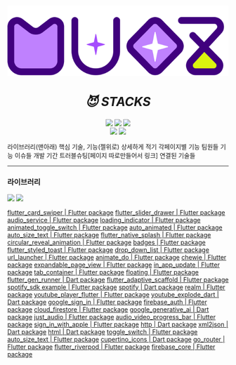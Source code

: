<p align="center"><img src="assets/images/muoz.png"></img></p>

##### <div align=center><h1>😈 STACKS </h1></div>

<div align=center>
    <img src="https://img.shields.io/badge/firebase-FFCA28?style=for-the-badge&logo=firebase&logoColor=white">
    <img src="https://img.shields.io/badge/flutter-02569B?style=for-the-badge&logo=flutter&logoColor=white">
    <img src="https://img.shields.io/badge/github-181717?style=for-the-badge&logo=github&logoColor=white"> 
<br>
    <img src="https://img.shields.io/badge/spotify-1ED760?style=for-the-badge&logo=spotify&logoColor=black">
    <img src="https://img.shields.io/badge/googlegemini-8E75B2?style=for-the-badge&logo=googlegemini&logoColor=white">
 
<br>
</div>


라이브러리(맨아래)
핵심 기술, 기능(젤위로) 상세하게 적기
각페이지별 기능
팀원들 기능
이슈들
개발 기간
트러블슈팅[페이지 따로만들어서 링크]
연결된 기술들

---
### 라이브러리

<img src="https://img.shields.io/badge/dart-0175C2?style=for-the-badge">
<img src="https://img.shields.io/badge/flutter-02569B?style=for-the-badge">
<br>

[flutter_card_swiper | Flutter package](https://pub.dev/packages/flutter_card_swiper)
[flutter_slider_drawer | Flutter package](https://pub.dev/packages/flutter_slider_drawer)
[audio_service | Flutter package](https://pub.dev/packages/audio_service)
[loading_indicator | Flutter package](https://pub.dev/packages/loading_indicator)
[animated_toggle_switch | Flutter package](https://pub.dev/packages/animated_toggle_switch)
[auto_animated | Flutter package](https://pub.dev/packages/auto_animated)
[auto_size_text | Flutter package](https://pub.dev/packages/auto_size_text)
[flutter_native_splash | Flutter package](https://pub.dev/packages/flutter_native_splash)
[circular_reveal_animation | Flutter package](https://pub.dev/packages/circular_reveal_animation)
[badges | Flutter package](https://pub.dev/packages/badges)
[flutter_styled_toast | Flutter package](https://pub.dev/packages/flutter_styled_toast)
[drop_down_list | Flutter package](https://pub.dev/packages/drop_down_list)
[url_launcher | Flutter package](https://pub.dev/packages/url_launcher)
[animate_do | Flutter package](https://pub.dev/packages/animate_do)
[chewie | Flutter package](https://pub.dev/packages/chewie)
[expandable_page_view | Flutter package](https://pub.dev/packages/expandable_page_view)
[in_app_update | Flutter package](https://pub.dev/packages/in_app_update)
[tab_container | Flutter package](https://pub.dev/packages/tab_container)
[floating | Flutter package](https://pub.dev/packages/floating)
[flutter_gen_runner | Dart package](https://pub.dev/packages/flutter_gen_runner)
[flutter_adaptive_scaffold | Flutter package](https://pub.dev/packages/flutter_adaptive_scaffold)
[spotify_sdk example | Flutter package](https://pub.dev/packages/spotify_sdk/example)
[spotify | Dart package](https://pub.dev/packages/spotify)
[realm | Flutter package](https://pub.dev/packages/realm)
[youtube_player_flutter | Flutter package](https://pub.dev/packages/youtube_player_flutter)
[youtube_explode_dart | Dart package](https://pub.dev/packages/youtube_explode_dart)
[google_sign_in | Flutter package](https://pub.dev/packages/google_sign_in)
[firebase_auth | Flutter package](https://pub.dev/packages/firebase_auth)
[cloud_firestore | Flutter package](https://pub.dev/packages/cloud_firestore)
[google_generative_ai | Dart package](https://pub.dev/packages/google_generative_ai)
[just_audio | Flutter package](https://pub.dev/packages/just_audio)
[audio_video_progress_bar | Flutter package](https://pub.dev/packages/audio_video_progress_bar)
[sign_in_with_apple | Flutter package](https://pub.dev/packages/sign_in_with_apple)
[http | Dart package](https://pub.dev/packages/http)
[xml2json | Dart package](https://pub.dev/packages/xml2json)
[html | Dart package](https://pub.dev/packages/html)
[toggle_switch | Flutter package](https://pub.dev/packages/toggle_switch)
[auto_size_text | Flutter package](https://pub.dev/packages/auto_size_text)
[cupertino_icons | Dart package](https://pub.dev/packages/cupertino_icons)
[go_router | Flutter package](https://pub.dev/packages/go_router)
[flutter_riverpod | Flutter package](https://pub.dev/packages/flutter_riverpod)
[firebase_core | Flutter package](https://pub.dev/packages/firebase_core)










    



